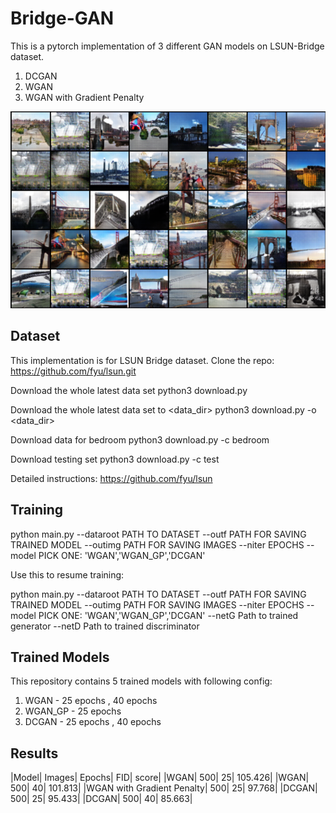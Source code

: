 # Bridge-GAN

This is a pytorch implementation of 3 different GAN models on LSUN-Bridge dataset.
1. DCGAN
2. WGAN
3. WGAN with Gradient Penalty

![Alt text](results.png?raw=true "Title")

## Dataset
This implementation is for LSUN Bridge dataset.
Clone the repo: https://github.com/fyu/lsun.git

Download the whole latest data set
python3 download.py

Download the whole latest data set to <data_dir>
python3 download.py -o <data_dir>

Download data for bedroom
python3 download.py -c bedroom

Download testing set
python3 download.py -c test

Detailed instructions: https://github.com/fyu/lsun

## Training

python main.py --dataroot PATH TO DATASET --outf PATH FOR SAVING TRAINED MODEL --outimg PATH FOR SAVING IMAGES --niter EPOCHS --model PICK ONE: 'WGAN','WGAN_GP','DCGAN'

Use this to resume training:

python main.py --dataroot PATH TO DATASET --outf PATH FOR SAVING TRAINED MODEL --outimg PATH FOR SAVING IMAGES --niter EPOCHS --model PICK ONE: 'WGAN','WGAN_GP','DCGAN' --netG Path to trained generator --netD Path to trained discriminator

## Trained Models
This repository contains 5 trained models with following config:
1. WGAN - 25 epochs , 40 epochs
2. WGAN_GP - 25 epochs
3. DCGAN - 25 epochs , 40 epochs

## Results
|Model|	Images|	Epochs|	FID| score|
|WGAN|	500|	25|	105.426|
|WGAN|	500|	40|	101.813|
|WGAN with Gradient Penalty|	500|	25|	97.768|
|DCGAN|	500|	25|	95.433|
|DCGAN|	500|	40|	85.663|
